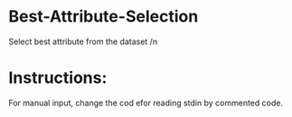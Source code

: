 # Best-Attribute-Selection
Select best attribute from the dataset /n
# Instructions:
For manual input, change the cod efor reading stdin by commented code. 

